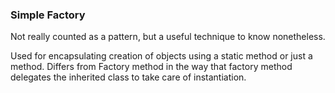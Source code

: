 ### Simple Factory

Not really counted as a pattern, but a useful technique to know nonetheless.

Used for encapsulating creation of objects using a static method or just a method. Differs from Factory method in the
way that factory method delegates the inherited class to take care of instantiation.
